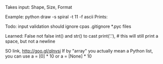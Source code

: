 Takes input: Shape, Size, Format

Example: python draw -s spiral -t 11 -f ascii
Prints:

Todo:
input validation should ignore cpas
.gitignore *.pyc files

Learned:
False not false
int() and str() to cast
print('.'), # this will still print a space, but not a newline

SO link, http://goo.gl/qlnvsi
If by "array" you actually mean a Python list, you can use
a = [0] * 10
or
a = [None] * 10
